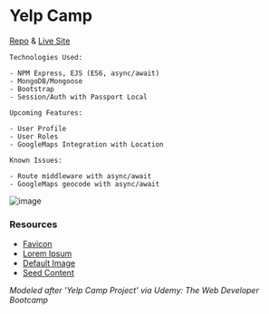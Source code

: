 # Yelp Camp

[Repo](https://github.com/cwithac/yelp_camp) & [Live Site](https://infinite-springs-32065.herokuapp.com/)


```
Technologies Used:

- NPM Express, EJS (ES6, async/await)
- MongoDB/Mongoose
- Bootstrap
- Session/Auth with Passport Local
```

```
Upcoming Features:

- User Profile
- User Roles
- GoogleMaps Integration with Location
```

```
Known Issues:

- Route middleware with async/await
- GoogleMaps geocode with async/await
```

![image](https://i.imgur.com/RfyWPQf.png)

### Resources
- [Favicon](http://www.favicon.cc/?action=icon&file_id=900114)
- [Lorem Ipsum](http://www.bobrosslipsum.com/)
- [Default Image](https://pixabay.com/photo-548022/)
- [Seed Content](https://greatist.com/fitness/best-camping-united-states)

_Modeled after 'Yelp Camp Project' via Udemy: The Web Developer Bootcamp_
